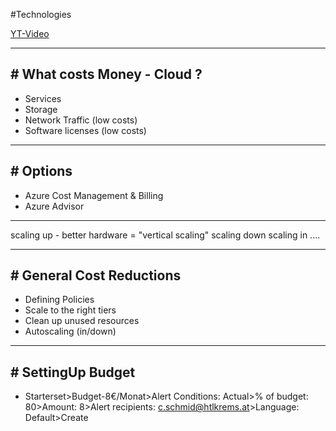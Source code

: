 #Technologies 

[YT-Video](https://learn.microsoft.com/en-gb/shows/azure-friday/managing-reporting-and-reducing-your-costs-in-azure)

---
## # What costs Money - Cloud ?

- Services
- Storage
- Network Traffic (low costs)
- Software licenses (low costs)

---
## # Options

- Azure Cost Management & Billing
- Azure Advisor

---

scaling up - better hardware = "vertical scaling"
scaling down
scaling in
....

---
## # General Cost Reductions

- Defining Policies
- Scale to the right tiers
- Clean up unused resources
- Autoscaling (in/down)

---
## # SettingUp Budget

- Starterset>Budget-8€/Monat>Alert Conditions: Actual>% of budget: 80>Amount: 8>Alert recipients: c.schmid@htlkrems.at>Language: Default>Create

